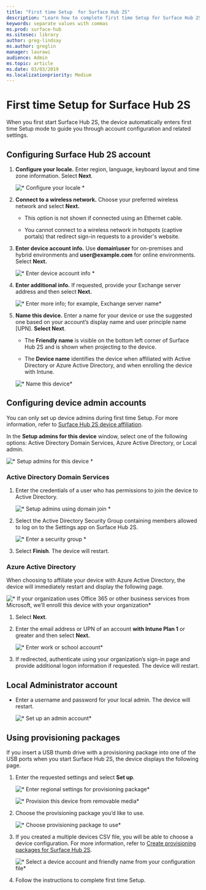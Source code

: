 ```yaml
---
title: "First time Setup  for Surface Hub 2S"
description: "Learn how to complete first time Setup for Surface Hub 2S."
keywords: separate values with commas
ms.prod: surface-hub
ms.sitesec: library
author: greg-lindsay
ms.author: greglin
manager: laurawi
audience: Admin
ms.topic: article
ms.date: 03/03/2019
ms.localizationpriority: Medium
---
```


# First time Setup for Surface Hub 2S

When you first start Surface Hub 2S, the device automatically enters first time Setup mode to guide you through account configuration and related settings.

## Configuring Surface Hub 2S account

1. **Configure your locale.** Enter region, language, keyboard layout and time zone information. Select **Next**.

   ![* Configure your locale *](images/sh2-run1.png)

1. **Connect  to a wireless network.** Choose your preferred wireless network and select **Next.**

   - This option is not shown if connected using an Ethernet cable.

   - You cannot connect to a wireless network in hotspots (captive portals) that redirect sign-in requests to a provider's website.

3. **Enter device account info.** Use **domain\user** for on-premises and hybrid environments and **user\@example.com** for online environments. Select **Next.**

   ![* Enter device account info *](images/sh2-run2.png)

1. **Enter additional info.** If requested, provide your Exchange server address and then select **Next.**

   ![* Enter more info; for example, Exchange server name*](images/sh2-run3.png)

1. **Name this device.** Enter a name for your device or use the suggested one based on your account’s display name and user principle name [UPN]. **Select Next**.

   - The **Friendly name** is visible on the bottom left corner of Surface Hub 2S and is shown when projecting to the device.

   - The **Device name** identifies the device when affiliated with Active Directory or Azure Active Directory, and when enrolling the device with Intune.

   ![* Name this device*](images/sh2-run4.png)
 

## Configuring device admin accounts

You can only set up device admins during first time Setup. For more information, refer to [Surface Hub 2S device affiliation](https://docs.microsoft.com/surface-hub/prepare-your-environment-for-surface-hub#device-affiliation).

In the **Setup admins for this device** window, select one of the following options: Active Directory Domain Services, Azure Active Directory, or Local admin.

![* Setup admins for this device *](images/sh2-run5.png)

### Active Directory Domain Services

1. Enter the credentials of a user who has permissions to join the device to Active Directory.

    ![* Setup admins using domain join *](images/sh2-run6.png)

2. Select the Active Directory Security Group containing members allowed to log on to the Settings app on Surface Hub 2S.

   ![* Enter a security group *](images/sh2-run7.png)

1. Select **Finish**. The device will restart.

### Azure Active Directory

When choosing to affiliate your device with Azure Active Directory, the device will immediately restart and display the following page.

![* If your organization uses Office 365 or other business services from Microsoft, we’ll enrolll this device with your organization*](images/sh2-run8.png)

1. Select **Next**.

1. Enter the email address or UPN of an account **with Intune Plan 1** or greater and then select **Next.**

   ![* Enter work or school account*](images/sh2-run9.png)

1. If redirected, authenticate using your organization’s sign-in page and provide additional logon information if requested. The device will restart.

## Local Administrator account

- Enter a username and password for your local admin. The device will restart.

  ![* Set up an admin account*](images/sh2-run10.png)
 
## Using provisioning packages

If you insert a USB thumb drive with a provisioning package into one of the USB ports when you start Surface Hub 2S, the device displays the following page.

1. Enter the requested settings and select **Set up**.

   ![* Enter regional settings for provisioning package*](images/sh2-run11.png)

   ![* Provision this device from removable media*](images/sh2-run12.png)

2. Choose the provisioning package you’d like to use.

   ![* Choose provisioning package to use*](images/sh2-run13.png)

3. If you created a multiple devices CSV file, you will be able to choose a device configuration. For more information, refer to [Create provisioning packages for Surface Hub 2S](https://docs.microsoft.com/surface-hub/surface-hub-2s-deploy#provisioning-multiple-devices-csv-file).

   ![* Select a device account and friendly name from your configuration file*](images/sh2-run14.png)

4. Follow the instructions to complete first time Setup.
